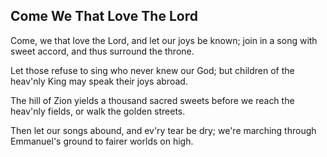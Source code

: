 ## Come We That Love The Lord

Come, we that love the Lord,
and let our joys be known;
join in a song with sweet accord,
and thus surround the throne.

Let those refuse to sing
who never knew our God;
but children of the heav'nly King
may speak their joys abroad. 

The hill of Zion yields
a thousand sacred sweets
before we reach the heav'nly fields,
or walk the golden streets. 

Then let our songs abound,
and ev'ry tear be dry;
we're marching through Emmanuel's ground
to fairer worlds on high.